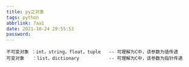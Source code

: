 ```yaml
---
title: py之对象
tags: python
abbrlink: 7aa1
date: 2021-10-24 20:55:53
password:
---
```








~~~apl
不可变对象 ：int，string，float，tuple   -- 可理解为C中，该参数为值传递
可变对象   ：list，dictionary           -- 可理解为C中，该参数为指针传递
~~~



